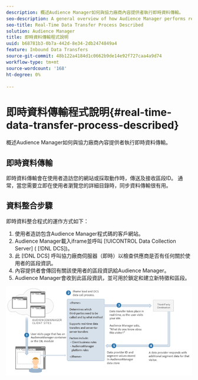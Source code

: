 ```yaml
---
description: 概述Audience Manager如何與協力廠商內容提供者執行即時資料傳輸。
seo-description: A general overview of how Audience Manager performs real-time data transfers with a third-party content provider.
seo-title: Real-Time Data Transfer Process Described
solution: Audience Manager
title: 即時資料傳輸程式說明
uuid: b68781b3-0b7a-442d-8e34-2db2474849a4
feature: Inbound Data Transfers
source-git-commit: 48b122a4184d1c0662b9de14e92f727caa4a9d74
workflow-type: tm+mt
source-wordcount: '168'
ht-degree: 0%

---
```



# 即時資料傳輸程式說明{#real-time-data-transfer-process-described}

概述Audience Manager如何與協力廠商內容提供者執行即時資料傳輸。

<!-- real-time-data-transfer-explained.xml -->

## 即時資料傳輸

即時資料傳輸會在使用者造訪您的網站或採取動作時，傳送及接收區段ID。 通常，當您需要立即在使用者瀏覽您的詳細目錄時，同步資料傳輸很有用。

## 資料整合步驟

即時資料整合程式的運作方式如下：

1. 使用者造訪包含Audience Manager程式碼的客戶網站。
1. Audience Manager載入iframe並呼叫 [!UICONTROL Data Collection Server] ( [!DNL DCS])。
1. 此 [!DNL DCS] 呼叫協力廠商伺服器（即時）以檢查供應商是否有任何關於使用者的區段資訊。
1. 內容提供者會傳回有關該使用者的區段資訊給Audience Manager。
1. Audience Manager會收到此區段資訊，並可用於鎖定和建立新特徵和區段。

![](assets/rt_reduce70.png)